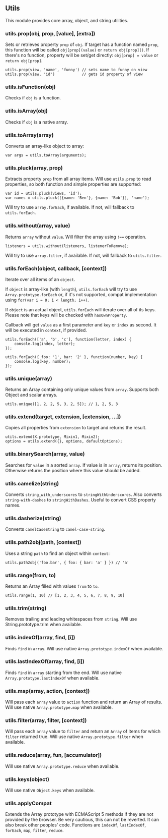 ## Utils

This module provides core array, object, and string utilities.

### utils.prop(obj, prop, [value], [extra])

Sets or retrieves property `prop` of `obj`.
If target has a function named `prop`, this function will be called `obj[prop](value)`
or `return obj[prop]()`.
If there's no function, property will be set/get directly:
`obj[prop] = value` or `return obj[prop]`.

    utils.prop(view, 'name', 'funny') // sets name to funny on view
    utils.prop(view, 'id')            // gets id property of view


### utils.isFunction(obj)

Checks if `obj` is a function.

### utils.isArray(obj)

Checks if `obj` is a native array.

### utils.toArray(array)

Converts an array-like object to array:

    var args = utils.toArray(arguments);

### utils.pluck(array, prop)

Extracts property `prop` from all array items. Will use `utils.prop` to
read properties, so both function and simple properties are supported:

    var id = utils.pluck(views, 'id');
    var names = utils.pluck([{name: 'Ben'}, {name: 'Bob'}], 'name');

Will try to use `array.forEach`, if available. If not, will fallback to
`utils.forEach`.

### utils.without(array, value)

Returns `array` without `value`. Will filter the array using `!==` operation.

    listeners = utils.without(listeners, listenerToRemove);

Will try to use `array.filter`, if available. If not, will fallback to
`utils.filter`.

### utils.forEach(object, callback, [context])

Iterate over all items of an `object`.

If `object` is array-like (with `length`), `utils.forEach` will try
to use `Array.prototype.forEach` or, if it's not supported, compat
implementation using `for(var i = 0; i < length; i++)`.

If `object` is an actual object, `utils.forEach` will iterate over all
of its keys. Please note that keys will be checked with `hasOwnProperty`.

Callback will get `value` as a first parameter and `key` or `index` as second.
It will be executed in `context`, if provided.

    utils.forEach(['a', 'b', 'c'], function(letter, index) {
        console.log(index, letter);
    });

    utils.forEach({ foo: '1', bar: '2' }, function(number, key) {
        console.log(key, number);
    });


### utils.unique(array)

Returns an Array containing only unique values from `array`. Supports
both Object and scalar arrays.

    utils.unique([1, 2, 2, 5, 3, 2, 5]); // 1, 2, 5, 3

### utils.extend(target, extension, [extension, ...])

Copies all properties from `extension` to target and returns the result.

    utils.extend(X.prototype, Mixin1, Mixin2);
    options = utils.extend({}, options, defaultOptions);

### utils.binarySearch(array, value)

Searches for `value` in a sorted `array`. If value is in `array`, returns
its position. Otherwise returns the position where this value should be
added.

### utils.camelize(string)

Converts `string_with_underscores` to `stringWithUnderscores`. Also converts
`string-with-dashes` to `stringWithDashes`. Useful to convert CSS property
names.

### utils.dasherize(string)

Converts `camelCaseString` to `camel-case-string`.

### utils.path2obj(path, [context])

Uses a string `path` to find an object within `context`:

    utils.path2obj('foo.bar', { foo: { bar: 'a' } }) // 'a'

### utils.range(from, to)

Returns an Array filled with values `from` to `to`.

    utils.range(1, 10) // [1, 2, 3, 4, 5, 6, 7, 8, 9, 10]

### utils.trim(string)

Removes trailing and leading whitespaces from `string`. Will use
String.prototype.trim when available.

### utils.indexOf(array, find, [i])

Finds `find` in `array`. Will use native `Array.prototype.indexOf` when
available.

### utils.lastIndexOf(array, find, [i])

Finds `find` in `array` starting from the end. Will use native
`Array.prototype.lastIndexOf` when available.

### utils.map(array, action, [context])

Will pass each `array` value to `action` function and return an Array of
results. Will use native `Array.prototype.map` when available.

### utils.filter(array, filter, [context])

Will pass each `array` value to `filter` and return an `Array` of items
for which `filter` returned true.  Will use native `Array.prototype.filter`
when available.

### utils.reduce(array, fun, [accumulator])

Will use native `Array.prototype.reduce` when available.

### utils.keys(object)

Will use native `Object.keys` when available.

### utils.applyCompat

Extends the Array prototype with ECMAScript 5 methods if they are not provided
by the browser. Be very cautious, this can not be reverted. It can also break other peoples' code.
Functions are `indexOf`, `lastIndexOf`, `forEach`, `map`, `filter`, `reduce`.

